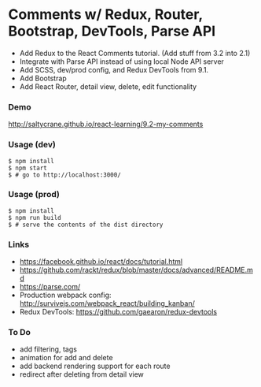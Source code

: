 # Comments w/ Redux, Router, Bootstrap, DevTools, Parse API

 - Add Redux to the React Comments tutorial. (Add stuff from 3.2 into 2.1)
 - Integrate with Parse API instead of using local Node API server
 - Add SCSS, dev/prod config, and Redux DevTools from 9.1.
 - Add Bootstrap
 - Add React Router, detail view, delete, edit functionality

### Demo

http://saltycrane.github.io/react-learning/9.2-my-comments

### Usage (dev)

    $ npm install
    $ npm start
    $ # go to http://localhost:3000/

### Usage (prod)

    $ npm install
    $ npm run build
    $ # serve the contents of the dist directory

### Links

 - https://facebook.github.io/react/docs/tutorial.html
 - https://github.com/rackt/redux/blob/master/docs/advanced/README.md
 - https://parse.com/
 - Production webpack config: http://survivejs.com/webpack_react/building_kanban/
 - Redux DevTools: https://github.com/gaearon/redux-devtools

### To Do

 - add filtering, tags
 - animation for add and delete
 - add backend rendering support for each route
 - redirect after deleting from detail view
